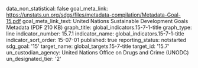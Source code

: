 data_non_statistical: false
goal_meta_link: https://unstats.un.org/sdgs/files/metadata-compilation/Metadata-Goal-15.pdf
goal_meta_link_text: United Nations Sustainable Development Goals Metadata (PDF 210
  KB)
graph_title: global_indicators.15-7-1-title
graph_type: line
indicator_number: 15.7.1
indicator_name: global_indicators.15-7-1-title
indicator_sort_order: 15-07-01
published: true
reporting_status: notstarted
sdg_goal: '15'
target_name: global_targets.15-7-title
target_id: '15.7'
un_custodian_agency: United Nations Office on Drugs and Crime (UNODC)
un_designated_tier: '2'
